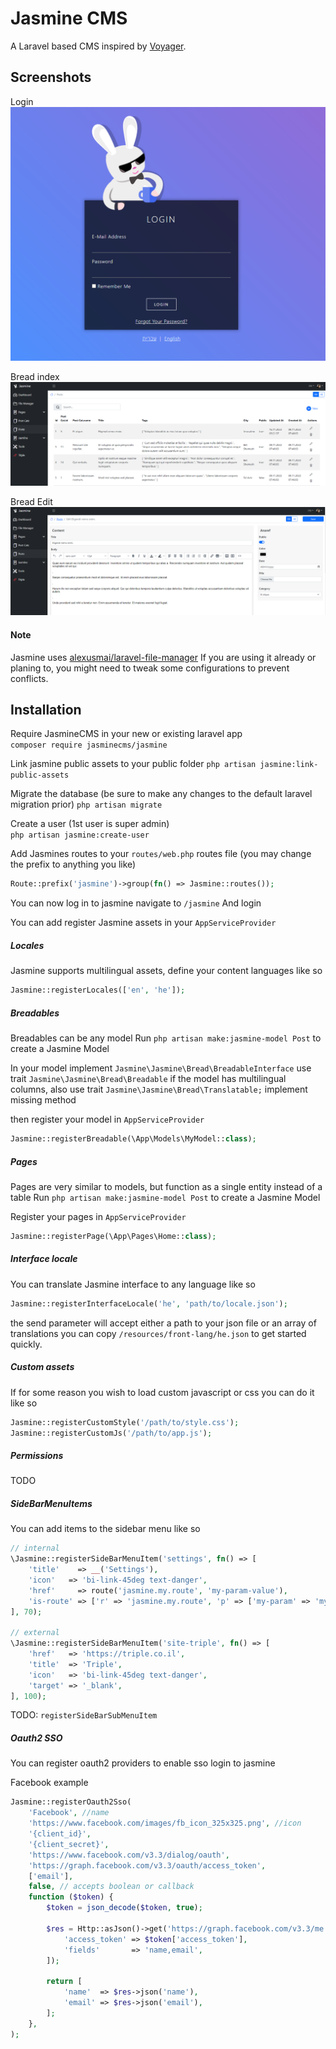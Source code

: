 # Jasmine CMS

A Laravel based CMS inspired by [Voyager](https://voyager.devdojo.com/).

## Screenshots
Login
![Login](https://github.com/JasmineCMS/jasmine/blob/master/screenshots/login.png?raw=true)

Bread index
![Login](https://github.com/JasmineCMS/jasmine/blob/master/screenshots/bread-index.png?raw=true)

Bread Edit
![Login](https://github.com/JasmineCMS/jasmine/blob/master/screenshots/bread-edit.png?raw=true)


#### Note

Jasmine uses [alexusmai/laravel-file-manager](https://github.com/alexusmai/laravel-file-manager)
If you are using it already or planing to, you might need to
tweak some configurations to prevent conflicts.


## Installation

Require JasmineCMS in your new or existing laravel app  
`composer require jasminecms/jasmine`

Link jasmine public assets to your public folder
`php artisan jasmine:link-public-assets`

Migrate the database (be sure to make any changes to the default laravel migration prior)
`php artisan migrate`

Create a user (1st user is super admin)  
`php artisan jasmine:create-user`

Add Jasmines routes to your `routes/web.php` routes file (you may change the prefix to anything you like)

```php
Route::prefix('jasmine')->group(fn() => Jasmine::routes());
```

You can now log in to jasmine
navigate to `/jasmine`
And login

You can add register Jasmine assets in your `AppServiceProvider`


##### Locales

Jasmine supports multilingual assets, define your content languages like so

```php
Jasmine::registerLocales(['en', 'he']);
```


##### Breadables

Breadables can be any model
Run `php artisan make:jasmine-model Post` to create a Jasmine Model

In your model implement
`Jasmine\Jasmine\Bread\BreadableInterface`
use trait `Jasmine\Jasmine\Bread\Breadable`
if the model has multilingual columns, also use trait
`Jasmine\Jasmine\Bread\Translatable;`
implement missing method

then register your model in `AppServiceProvider`

```php
Jasmine::registerBreadable(\App\Models\MyModel::class);
```


##### Pages

Pages are very similar to models, but function as a single entity instead of a table
Run `php artisan make:jasmine-model Post` to create a Jasmine Model

Register your pages in `AppServiceProvider`

```php
Jasmine::registerPage(\App\Pages\Home::class);
```


##### Interface locale

You can translate Jasmine interface to any language like so

```php
Jasmine::registerInterfaceLocale('he', 'path/to/locale.json');
```

the send parameter will accept either a path to your json file or an array of translations
you can copy `/resources/front-lang/he.json` to get started quickly.


##### Custom assets

If for some reason you wish to load custom javascript or css you can do it like so

```php
Jasmine::registerCustomStyle('/path/to/style.css');
Jasmine::registerCustomJs('/path/to/app.js');
```

##### Permissions
TODO


##### SideBarMenuItems
You can add items to the sidebar menu like so
```php
// internal
\Jasmine::registerSideBarMenuItem('settings', fn() => [
    'title'    => __('Settings'),
    'icon'   => 'bi-link-45deg text-danger',
    'href'     => route('jasmine.my.route', 'my-param-value'),
    'is-route' => ['r' => 'jasmine.my.route', 'p' => ['my-param' => 'my-param-value']],
], 70);

// external
\Jasmine::registerSideBarMenuItem('site-triple', fn() => [
    'href'   => 'https://triple.co.il',
    'title'  => 'Triple',
    'icon'   => 'bi-link-45deg text-danger',
    'target' => '_blank',
], 100);
```
TODO: `registerSideBarSubMenuItem`


##### Oauth2 SSO

You can register oauth2 providers to enable sso login to jasmine

Facebook example
```php
Jasmine::registerOauth2Sso(
    'Facebook', //name
    'https://www.facebook.com/images/fb_icon_325x325.png', //icon
    '{client_id}',
    '{client_secret}',
    'https://www.facebook.com/v3.3/dialog/oauth',
    'https://graph.facebook.com/v3.3/oauth/access_token',
    ['email'],
    false, // accepts boolean or callback
    function ($token) {
        $token = json_decode($token, true);
        
        $res = Http::asJson()->get('https://graph.facebook.com/v3.3/me', [
            'access_token' => $token['access_token'],
            'fields'       => 'name,email',
        ]);
        
        return [
            'name'  => $res->json('name'),
            'email' => $res->json('email'),
        ];
    },
);
```